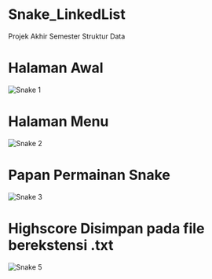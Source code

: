 # Snake_LinkedList
Projek Akhir Semester Struktur Data

# Halaman Awal
![Snake 1](https://user-images.githubusercontent.com/60762912/104709431-e627b580-5759-11eb-94de-10a03ee4983f.PNG)

# Halaman Menu
![Snake 2](https://user-images.githubusercontent.com/60762912/104709509-ff306680-5759-11eb-9bca-1194c3e14d3e.PNG)

# Papan Permainan Snake
![Snake 3](https://user-images.githubusercontent.com/60762912/104709564-0f484600-575a-11eb-99fe-ee5bb0d6b964.png)

# Highscore Disimpan pada file berekstensi .txt
![Snake 5](https://user-images.githubusercontent.com/60762912/104709743-3c94f400-575a-11eb-9926-9ffd53485df7.PNG)
